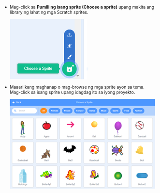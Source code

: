 + Mag-click sa **Pumili ng isang sprite (Choose a sprite)** upang makita ang library ng lahat ng mga Scratch sprites.
    
    ![I-screenshot](images/sprite-library.png)

+ Maaari kang maghanap o mag-browse ng mga sprite ayon sa tema. Mag-click sa isang sprite upang idagdag ito sa iyong proyekto.
    
    ![I-screenshot](images/sprite-choose.png)